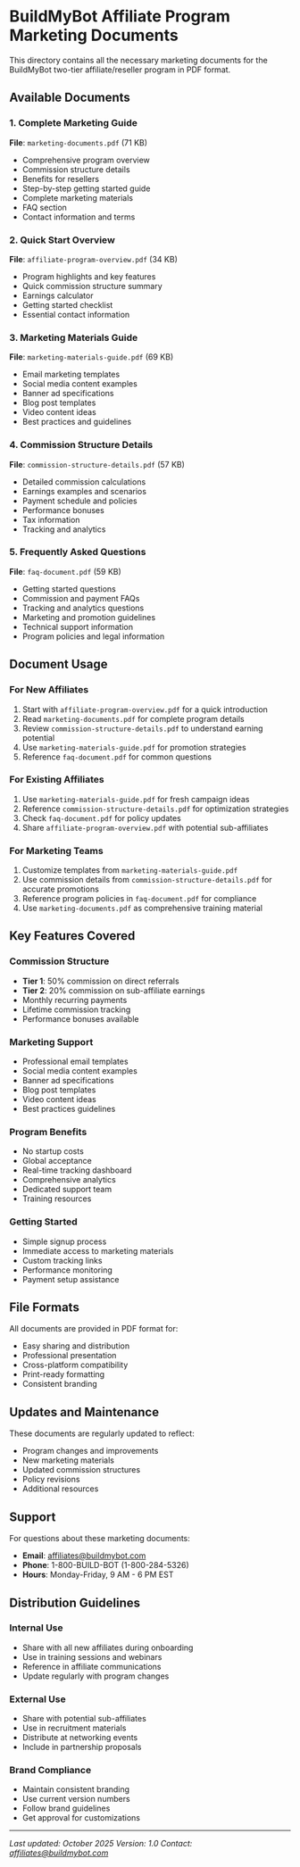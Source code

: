# BuildMyBot Affiliate Program Marketing Documents

This directory contains all the necessary marketing documents for the BuildMyBot two-tier affiliate/reseller program in PDF format.

## Available Documents

### 1. Complete Marketing Guide
**File**: `marketing-documents.pdf` (71 KB)
- Comprehensive program overview
- Commission structure details
- Benefits for resellers
- Step-by-step getting started guide
- Complete marketing materials
- FAQ section
- Contact information and terms

### 2. Quick Start Overview
**File**: `affiliate-program-overview.pdf` (34 KB)
- Program highlights and key features
- Quick commission structure summary
- Earnings calculator
- Getting started checklist
- Essential contact information

### 3. Marketing Materials Guide
**File**: `marketing-materials-guide.pdf` (69 KB)
- Email marketing templates
- Social media content examples
- Banner ad specifications
- Blog post templates
- Video content ideas
- Best practices and guidelines

### 4. Commission Structure Details
**File**: `commission-structure-details.pdf` (57 KB)
- Detailed commission calculations
- Earnings examples and scenarios
- Payment schedule and policies
- Performance bonuses
- Tax information
- Tracking and analytics

### 5. Frequently Asked Questions
**File**: `faq-document.pdf` (59 KB)
- Getting started questions
- Commission and payment FAQs
- Tracking and analytics questions
- Marketing and promotion guidelines
- Technical support information
- Program policies and legal information

## Document Usage

### For New Affiliates
1. Start with `affiliate-program-overview.pdf` for a quick introduction
2. Read `marketing-documents.pdf` for complete program details
3. Review `commission-structure-details.pdf` to understand earning potential
4. Use `marketing-materials-guide.pdf` for promotion strategies
5. Reference `faq-document.pdf` for common questions

### For Existing Affiliates
1. Use `marketing-materials-guide.pdf` for fresh campaign ideas
2. Reference `commission-structure-details.pdf` for optimization strategies
3. Check `faq-document.pdf` for policy updates
4. Share `affiliate-program-overview.pdf` with potential sub-affiliates

### For Marketing Teams
1. Customize templates from `marketing-materials-guide.pdf`
2. Use commission details from `commission-structure-details.pdf` for accurate promotions
3. Reference program policies in `faq-document.pdf` for compliance
4. Use `marketing-documents.pdf` as comprehensive training material

## Key Features Covered

### Commission Structure
- **Tier 1**: 50% commission on direct referrals
- **Tier 2**: 20% commission on sub-affiliate earnings
- Monthly recurring payments
- Lifetime commission tracking
- Performance bonuses available

### Marketing Support
- Professional email templates
- Social media content examples
- Banner ad specifications
- Blog post templates
- Video content ideas
- Best practices guidelines

### Program Benefits
- No startup costs
- Global acceptance
- Real-time tracking dashboard
- Comprehensive analytics
- Dedicated support team
- Training resources

### Getting Started
- Simple signup process
- Immediate access to marketing materials
- Custom tracking links
- Performance monitoring
- Payment setup assistance

## File Formats

All documents are provided in PDF format for:
- Easy sharing and distribution
- Professional presentation
- Cross-platform compatibility
- Print-ready formatting
- Consistent branding

## Updates and Maintenance

These documents are regularly updated to reflect:
- Program changes and improvements
- New marketing materials
- Updated commission structures
- Policy revisions
- Additional resources

## Support

For questions about these marketing documents:
- **Email**: affiliates@buildmybot.com
- **Phone**: 1-800-BUILD-BOT (1-800-284-5326)
- **Hours**: Monday-Friday, 9 AM - 6 PM EST

## Distribution Guidelines

### Internal Use
- Share with all new affiliates during onboarding
- Use in training sessions and webinars
- Reference in affiliate communications
- Update regularly with program changes

### External Use
- Share with potential sub-affiliates
- Use in recruitment materials
- Distribute at networking events
- Include in partnership proposals

### Brand Compliance
- Maintain consistent branding
- Use current version numbers
- Follow brand guidelines
- Get approval for customizations

---

*Last updated: October 2025*
*Version: 1.0*
*Contact: affiliates@buildmybot.com*